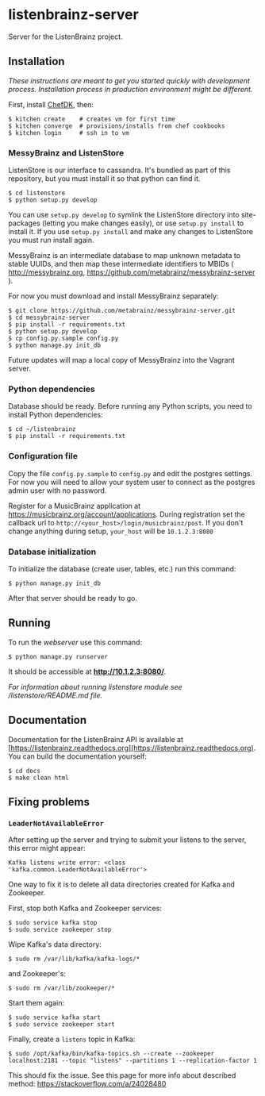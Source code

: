 # listenbrainz-server

Server for the ListenBrainz project.


## Installation

*These instructions are meant to get you started quickly with development
process. Installation process in production environment might be different.*

First, install [ChefDK](https://downloads.chef.io/chef-dk/), then:

    $ kitchen create    # creates vm for first time
    $ kitchen converge  # provisions/installs from chef cookbooks
    $ kitchen login     # ssh in to vm

### MessyBrainz and ListenStore

ListenStore is our interface to cassandra. It's bundled as part of this
repository, but you must install it so that python can find it.

    $ cd listenstore
    $ python setup.py develop

You can use `setup.py develop` to symlink the ListenStore directory into
site-packages (letting you make changes easily), or use `setup.py install`
to install it.  If you use `setup.py install` and make any changes to
ListenStore you must run install again.

MessyBrainz is an intermediate database to map unknown metadata to stable
UUIDs, and then map these intermediate identifiers to MBIDs
( http://messybrainz.org, https://github.com/metabrainz/messybrainz-server ).

For now you must download and install MessyBrainz separately:

    $ git clone https://github.com/metabrainz/messybrainz-server.git
    $ cd messybrainz-server
    $ pip install -r requirements.txt
    $ python setup.py develop
    $ cp config.py.sample config.py
    $ python manage.py init_db


Future updates will map a local copy of MessyBrainz into the Vagrant
server.

### Python dependencies

Database should be ready. Before running any Python scripts, you need to
install Python dependencies:

    $ cd ~/listenbrainz
    $ pip install -r requirements.txt

### Configuration file

Copy the file `config.py.sample` to `config.py` and edit the postgres
settings. For now you will need to allow your system user to connect
as the postgres admin user with no password.

Register for a MusicBrainz application at
https://musicbrainz.org/account/applications.
During registration set the callback url to
`http://<your_host>/login/musicbrainz/post`.
If you don't change anything during setup, `your_host`
will be `10.1.2.3:8080`

### Database initialization

To initialize the database (create user, tables, etc.) run this command:

    $ python manage.py init_db

After that server should be ready to go.


## Running

To run the *webserver* use this command:

    $ python manage.py runserver

It should be accessible at **http://10.1.2.3:8080/**.

*For information about running listenstore module see /listenstore/README.md
file.*


## Documentation

Documentation for the ListenBrainz API is available at [https://listenbrainz.readthedocs.org](https://listenbrainz.readthedocs.org).
You can build the documentation yourself:

    $ cd docs
    $ make clean html


## Fixing problems

### `LeaderNotAvailableError`

After setting up the server and trying to submit your listens to the server,
this error might appear:

    Kafka listens write error: <class 'kafka.common.LeaderNotAvailableError'>

One way to fix it is to delete all data directories created for Kafka and
Zookeeper.

First, stop both Kafka and Zookeeper services:

    $ sudo service kafka stop
    $ sudo service zookeeper stop

Wipe Kafka's data directory:

    $ sudo rm /var/lib/kafka/kafka-logs/*

and Zookeeper's:

    $ sudo rm /var/lib/zookeeper/*

Start them again:

    $ sudo service kafka start
    $ sudo service zookeeper start

Finally, create a `listens` topic in Kafka:

    $ sudo /opt/kafka/bin/kafka-topics.sh --create --zookeeper localhost:2181 --topic "listens" --partitions 1 --replication-factor 1

This should fix the issue. See this page for more info about described method:
https://stackoverflow.com/a/24028480
